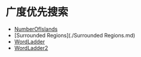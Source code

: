 # **广度优先搜索**

* [NumberOfIslands](./NumberOfIslands.md)
* [Surrounded Regions](./Surrounded Regions.md) 
* [WordLadder](./WordLadder.md) 
* [WordLadder2](./WordLadder2.md)